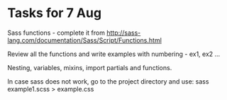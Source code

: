 # Tasks for 7 Aug

Sass functions - complete it from http://sass-lang.com/documentation/Sass/Script/Functions.html

Review all the functions and write examples with numbering - ex1, ex2 ... 

Nesting, variables, mixins, import partials and functions.

In case sass does not work, go to the project directory and use:
sass example1.scss > example.css